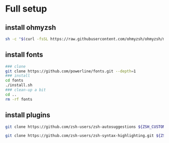 # Full setup

## install ohmyzsh
```bash
sh -c "$(curl -fsSL https://raw.githubusercontent.com/ohmyzsh/ohmyzsh/master/tools/install.sh)"
```

## install fonts
```bash
### clone 
git clone https://github.com/powerline/fonts.git --depth=1
### install
cd fonts
./install.sh
### clean-up a bit
cd ..
rm -rf fonts
```

## install plugins
```bash
git clone https://github.com/zsh-users/zsh-autosuggestions ${ZSH_CUSTOM:-~/.oh-my-zsh/custom}/plugins/zsh-autosuggestions
```
```bash
git clone https://github.com/zsh-users/zsh-syntax-highlighting.git ${ZSH_CUSTOM:-~/.oh-my-zsh/custom}/plugins/zsh-syntax-highlighting
```